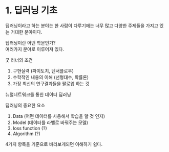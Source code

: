 # 1. 딥러닝 기초

딥러닝이라고 하는 분야는 한 사람이 다루기에는 너무 많고 다양한 주제들을 가지고 있는 거대한 분야이다.  

딥러닝이란 어떤 학문인가?  
여러가지 분야로 이루어져 있다.  

굿 러너의 조건  
1. 구현실력 (파이토치, 텐서플로우)
2. 수학적인 내용의 이해 (선형대수, 확률론)
3. 가장 최신의 연구결과들을 팔로업 하는 것

뉴럴네트워크를 통한 데이터 딥러닝

딥러닝의 중요한 요소
1. Data (어떤 데이터를 사용해서 학습을 할 것 인지)
2. Model (데이터를 라벨로 바꿔주는 모델)
3. loss function (?)
4. Algorithm (?)

4가지 항목을 기준으로 바라보게되면 이해하기 쉽다.

